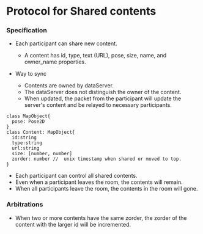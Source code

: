 # Protocol for Shared contents

### Specification
- Each participant can share new content.
  - A content has id, type, text (URL), pose, size, name, and owner_name properties.

- Way to sync
  - Contents are owned by dataServer.
  - The dataServer does not distinguish the owner of the content.
  - When updated, the packet from the participant will update the server's content and be relayed to necessary participants.

```tsx
class MapObject{
  pose: Pose2D
}
class Content: MapObject{
  id:string
  type:string
  url:string
  size: [number, number]
  zorder: number //  unix timestamp when shared or moved to top.
}

```
- Each participant can control all shared contents.
- Even when a participant leaves the room, the contents will remain.
- When all participants leave the room, the contents in the room will gone.

### Arbitrations
- When two or more contents have the same zorder, the zorder of the content with the larger id will be incremented.

